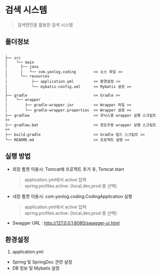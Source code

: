 # 검색 시스템
> 검색엔진을 활용한 검색 시스템

## 폴더정보
```
.
├── src
│    └── main
│      ├── java
│      │   └── com.yonlog.coding        << 소스 파일 >>
│      └── resources
│           ├── application.yml         << 환경설정 >>
│           └── mybatis-config.xml      << Mybatis 설정 >>
│           
├── gradle                              << Gradle >>
│    └── wrapper
│        ├── gradle-wrapper.jar         << Wrapper 파일 >>
│        └── gradle-wrapper.properties  << Wrapper 설정 >>
├── gradlew                             << 유닉스용 wrapper 실행 스크립트 >>
├── gradlew.bat                         << 윈도우용 wrapper 실행 스크립트 >>
├── build.gradle                        << Gradle 빌드 스크립트 >>
└── README.md                           << 프로젝트 설명 >>
```

## 실행 방법
* 외장 톰캣 이용시: Tomcat에 프로젝트 추가 후, Tomcat start
  > application.yml에서 active 입력  
  spring.profiles.active: {local,dev,prod 중 선택}

* 내장 톰캣 이용시: com.yonlog.coding.CodingApplication 실행
  > application.yml에서 active 입력  
  spring.profiles.active: {local,dev,prod 중 선택}

* Swagger URL : <http://127.0.0.1:8080/swagger-ui.html>

## 환경설정
1. application.yml
* Spring 및 SpringDoc 관련 설정  
* DB 정보 및 Mybatis 설정